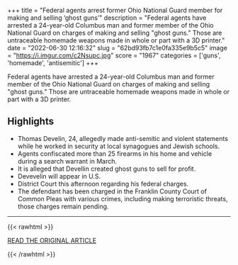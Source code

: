 +++
title = "Federal agents arrest former Ohio National Guard member for making and selling ‘ghost guns’"
description = "Federal agents have arrested a 24-year-old Columbus man and former member of the Ohio National Guard on charges of making and selling \"ghost guns.\" Those are untraceable homemade weapons made in whole or part with a 3D printer."
date = "2022-06-30 12:16:32"
slug = "62bd93fb7c1e0fa335e9b5c5"
image = "https://i.imgur.com/c2Nsupc.jpg"
score = "1967"
categories = ['guns', 'homemade', 'antisemitic']
+++

Federal agents have arrested a 24-year-old Columbus man and former member of the Ohio National Guard on charges of making and selling \"ghost guns.\" Those are untraceable homemade weapons made in whole or part with a 3D printer.

## Highlights

- Thomas Develin, 24, allegedly made anti-semitic and violent statements while he worked in security at local synagogues and Jewish schools.
- Agents confiscated more than 25 firearms in his home and vehicle during a search warrant in March.
- It is alleged that Devellin created ghost guns to sell for profit.
- Devevelin will appear in U.S.
- District Court this afternoon regarding his federal charges.
- The defendant has been charged in the Franklin County Court of Common Pleas with various crimes, including making terroristic threats, those charges remain pending.

---

{{< rawhtml >}}
  <p class="article-category">
    <a target="_blank" href="https://news.wosu.org/news/2022-06-29/federal-agents-arrest-former-ohio-national-guard-member-for-making-and-selling-ghost-guns">READ THE ORIGINAL ARTICLE</a>
  </p>
{{< /rawhtml >}}
